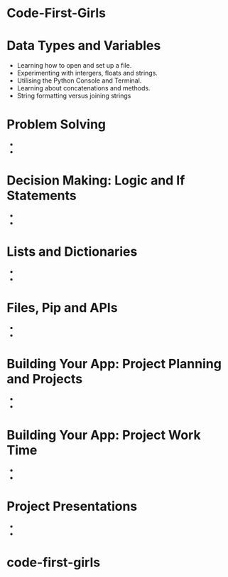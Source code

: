 # Code-First-Girls

# Data Types and Variables
- Learning how to open and set up a file. 
- Experimenting with intergers, floats and strings. 
- Utilising the Python Console and Terminal.
- Learning about concatenations and methods. 
- String formatting versus joining strings

# Problem Solving
-
-

# Decision Making: Logic and If Statements
-
-

# Lists and Dictionaries
-
-

# Files, Pip and APIs
-
-

# Building Your App: Project Planning and Projects
-
-

# Building Your App: Project Work Time
-
-

# Project Presentations
-
-


# code-first-girls

